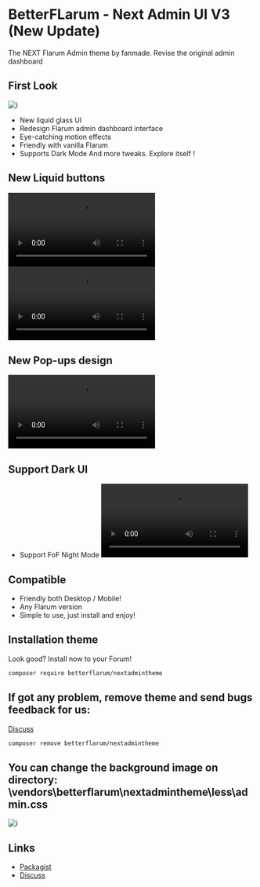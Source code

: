 
# BetterFLarum - Next Admin UI V3 (New Update)
The NEXT Flarum Admin theme by fanmade. Revise the original admin dashboard

## First Look
![i]([https://betterflarum.s3.us-west-004.backblazeb2.com/button2.mp4](https://f004.backblazeb2.com/b2api/v1/b2_download_file_by_id?fileId=4_zf8d76a3c817bf8c99273091c_f11345a6e1ac81b4a_d20250715_m114501_c004_v0402031_t0047_u01752579901248))

- New liquid glass UI
- Redesign Flarum admin dashboard interface
- Eye-catching motion effects
- Friendly with vanilla Flarum 
- Supports Dark Mode
And more tweaks. Explore itself !

## New Liquid buttons
![i](https://betterflarum.s3.us-west-004.backblazeb2.com/button2.mp4)
![i](https://betterflarum.s3.us-west-004.backblazeb2.com/button.mp4)

## New Pop-ups design
![i](https://betterflarum.s3.us-west-004.backblazeb2.com/popup.mp4)

## Support Dark UI
- Support FoF Night Mode
![i](https://betterflarum.s3.us-west-004.backblazeb2.com/dark.mp4)

## Compatible
- Friendly both Desktop / Mobile!
- Any Flarum version
- Simple to use, just install and enjoy!


## Installation theme
Look good? Install now to your Forum!
```sh
composer require betterflarum/nextadmintheme
```
## If got any problem, remove theme and send bugs feedback for us:
[Discuss](https://discuss.flarum.org/d/33572-next-admin-ui)
```sh
composer remove betterflarum/nextadmintheme
```

## You can change the background image on directory: \vendors\betterflarum\nextadmintheme\less\admin.css
![i](https://i.imgur.com/Ykg8FOm.png)


## Links
- [Packagist](https://packagist.org/packages/betterflarum/nextadmintheme)
- [Discuss](https://discuss.flarum.org/d/33572-next-admin-ui)

